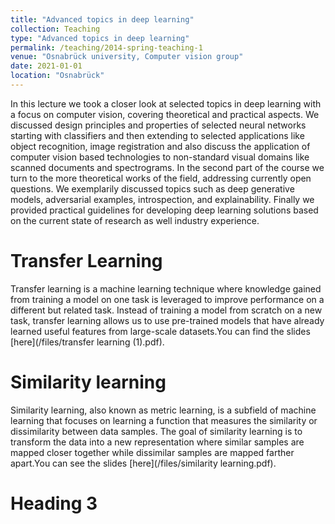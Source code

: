 ```yaml
---
title: "Advanced topics in deep learning"
collection: Teaching
type: "Advanced topics in deep learning"
permalink: /teaching/2014-spring-teaching-1
venue: "Osnabrück university, Computer vision group"
date: 2021-01-01
location: "Osnabrück"
---
```

In this lecture we took a closer look at selected topics in deep learning with a focus on computer vision, covering theoretical and practical aspects. We discussed design principles and properties of selected neural networks starting with classifiers and then extending to selected applications like object recognition, image registration and also discuss the application of computer vision based technologies to non-standard visual domains like scanned documents and spectrograms. In the second part of the course we turn to the more theoretical works of the field, addressing currently open questions. We exemplarily discussed topics such as deep generative models, adversarial examples, introspection, and explainability. Finally we provided practical guidelines for developing deep learning solutions based on the current state of research as well industry experience.


Transfer Learning
======
Transfer learning is a machine learning technique where knowledge gained from training a model on one task is leveraged to improve performance on a different but related task. Instead of training a model from scratch on a new task, transfer learning allows us to use pre-trained models that have already learned useful features from large-scale datasets.You can find the slides [here](/files/transfer learning (1).pdf).

Similarity learning
======
Similarity learning, also known as metric learning, is a subfield of machine learning that focuses on learning a function that measures the similarity or dissimilarity between data samples. The goal of similarity learning is to transform the data into a new representation where similar samples are mapped closer together while dissimilar samples are mapped farther apart.You can see the slides [here](/files/similarity learning.pdf).

Heading 3
======
